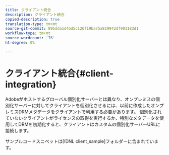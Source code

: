 ```yaml
---
title: クライアント統合
description: クライアント統合
copied-description: true
translation-type: tm+mt
source-git-commit: 89bdda1d4bd5c126f19ba75a819942df901183d1
workflow-type: tm+mt
source-wordcount: '76'
ht-degree: 0%

---
```



# クライアント統合{#client-integration}

Adobeがホストするグローバル個別化サーバーとは異なり、オンプレミスの個別化サーバーに対してクライアントを個別化させるには、以前に作成したオンプレミスDRMメタデータをクライアントで利用する必要があります。 個別化されていないクライアントがライセンスの取得を実行するか、特別なメタデータを使用してDRMを初期化すると、クライアントはカスタムの個別化サーバーURLに接続します。

サンプルコードスニペットは[!DNL client_sample]フォルダーに含まれています。
